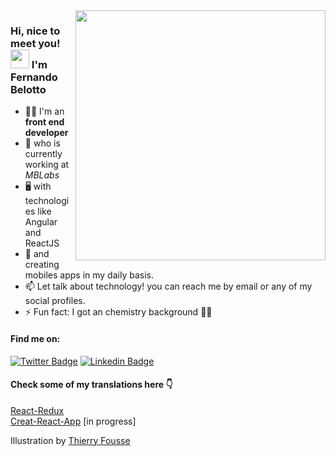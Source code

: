 <img src="https://ouch-cdn.icons8.com/preview/699/4042b70a-7bc7-4607-81e1-a4e843c8b009.png" min-width="400px" max-width="400px" width="400px" align="right">

### Hi, nice to meet you! <img src="https://media.giphy.com/media/hvRJCLFzcasrR4ia7z/giphy.gif" width="30px"> I'm Fernando Belotto


- 👨‍💻 I'm an **front end developer**
- 🚀 who is currently working at _MBLabs_
- 🖥 with technologies like Angular and ReactJS
- 📱 and creating mobiles apps in my daily basis.
- 📫 Let talk about technology! you can reach me by email or any of my social profiles.
- ⚡ Fun fact: I got an chemistry background 👨‍🔬

#### Find me on:
[![Twitter Badge](https://img.shields.io/badge/-Twitter-1ca0f1?style=flat-square&labelColor=1ca0f1&logo=twitter&logoColor=white&link=https://twitter.com/fernandobeloto)](https://twitter.com/fernandobeloto)
[![Linkedin Badge](https://img.shields.io/badge/-LinkedIn-blue?style=flat-square&logo=Linkedin&logoColor=white&link=https://www.linkedin.com/in/fernando-gabriel-bosco)](https://www.linkedin.com/in/fernando-gabriel-bosco)

#### Check some of my translations here 👇

[React-Redux](https://fernandobelotto.github.io/react-redux) <br/>
[Creat-React-App](https://fernandobelotto.github.io/create-react-app) [in progress]

Illustration by <a href="https://dribbble.com/thierryfousse">Thierry Fousse</a>
